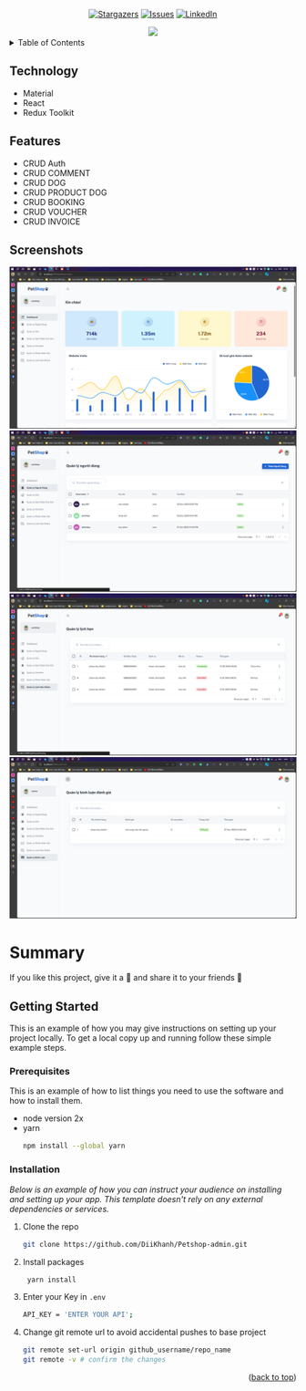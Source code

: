 <a id="readme-top"></a>
<div align="center">

[![Stargazers][stars-shield]][stars-url]
[![Issues][issues-shield]][issues-url]
[![LinkedIn][linkedin-shield]][linkedin-url]

</div>

<div align="center">
<img src="https://readme-typing-svg.demolab.com?font=Fira+Code&pause=1000&center=true&vCenter=true&width=435&lines=Petshop+-+Admin+-+Duy+Khanh">
</div>

<!-- TABLE OF CONTENTS -->
<details>
  <summary>Table of Contents</summary>
  <ol>
    <li>
      <a href="#about-the-project">About The Project</a>
      <ul>
        <li><a href="#built-with">Built With</a></li>
      </ul>
    </li>
    <li>
      <a href="#getting-started">Getting Started</a>
      <ul>
        <li><a href="#prerequisites">Prerequisites</a></li>
        <li><a href="#installation">Installation</a></li>
      </ul>
    </li>
    <li><a href="#usage">Usage</a></li>
    <li><a href="#roadmap">Roadmap</a></li>
    <li><a href="#contributing">Contributing</a></li>
    <li><a href="#license">License</a></li>
    <li><a href="#contact">Contact</a></li>
    <li><a href="#acknowledgments">Acknowledgments</a></li>
  </ol>
</details>

## Technology
- Material
- React
- Redux Toolkit
## Features
- CRUD Auth
- CRUD COMMENT
- CRUD DOG
- CRUD PRODUCT DOG
- CRUD BOOKING
- CRUD VOUCHER
- CRUD INVOICE
## Screenshots
![Dashboard](/demo/dashboard.png)
![User](/demo/manager_user.png)
![Booking](/demo/mg_booking.png)
![Comment](/demo/comment4.png)


# Summary

If you like this project, give it a 🌟 and share it to your friends 💖

<!-- GETTING STARTED -->
## Getting Started

This is an example of how you may give instructions on setting up your project locally.
To get a local copy up and running follow these simple example steps.

### Prerequisites

This is an example of how to list things you need to use the software and how to install them.
* node version 2x
* yarn
  ```sh
  npm install --global yarn
  ```

### Installation

_Below is an example of how you can instruct your audience on installing and setting up your app. This template doesn't rely on any external dependencies or services._

1. Clone the repo
   ```sh
   git clone https://github.com/DiiKhanh/Petshop-admin.git
   ```
3. Install packages
   ```sh
    yarn install
   ```
4. Enter your Key in `.env`
   ```sh
   API_KEY = 'ENTER YOUR API';
   ```
5. Change git remote url to avoid accidental pushes to base project
   ```sh
   git remote set-url origin github_username/repo_name
   git remote -v # confirm the changes
   ```

<p align="right">(<a href="#readme-top">back to top</a>)</p>

<!-- MARKDOWN LINKS & IMAGES -->
<!-- https://www.markdownguide.org/basic-syntax/#reference-style-links -->
[stars-shield]: https://img.shields.io/github/stars/DiiKhanh/Petshop-admin?style=for-the-badge
[stars-url]: https://github.com/DiiKhanh/Petshop-admin/stargazers
[issues-shield]: https://img.shields.io/github/issues/DiiKhanh/Petshop-admin?style=for-the-badge
[issues-url]: https://github.com/DiiKhanh/Petshop-admin/issues
[linkedin-shield]: https://img.shields.io/badge/-LinkedIn-black.svg?style=for-the-badge&logo=linkedin&colorB=555
[linkedin-url]: https://www.linkedin.com/in/ph%E1%BA%A1m-duy-kh%C3%A1nh-740465233/